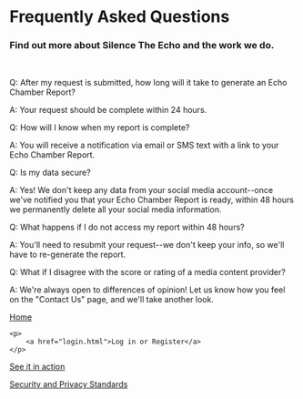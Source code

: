 <head>
    <title>FAQS</title>
    <link rel="stylesheet" type="text/css" href="faqCustom.css">
</head>

<body>
    <h1>Frequently Asked Questions</h1>
    <h3>Find out more about Silence The Echo and the work we do.</h3>
    <br>
    <p class="Question">
        Q: After my request is submitted, how long will it take to generate an Echo Chamber Report?
    </p>
    <p class="Answer">
        A: Your request should be complete within 24 hours.
    </p>
    <p class="Question">
        Q:  How will I know when my report is complete?
    </p>
    <p class="Answer">
       A: You will receive a notification via email or SMS text with a link to your Echo Chamber Report.
    </p>
    <p class="Question">
       Q: Is my data secure?
    </p>
    <p class="Answer">
        A: Yes!  We don't keep any data from your social media account--once we've notified you that your
            Echo Chamber Report is ready, within 48 hours we permanently delete all your social media information.
    </p>
    <p class="Question">
         Q: What happens if I do not access my report within 48 hours?
   </p>
    <p class="Answer">
        A: You'll need to resubmit your request--we don't keep your info, so we'll have to re-generate the report.
   </p>
    <p class="Question">
       Q: What if I disagree with the score or rating of a media content provider?
    </p>
    <p class="Answer">
            A: We're always open to differences of opinion!  Let us know how you feel on the "Contact Us" page, and we'll take another look.
   </p>
    <p>
        <a href="https://silencetheecho.github.io/SilenceTheEcho">Home</a>
    </p>
        
    <p>
        <a href="login.html">Log in or Register</a>
    </p>
        
   <p>
        <a href="search.html">See it in action</a>
    </p>
   <p>
        <a href="security.html">Security and Privacy Standards</a>
    </p>

</body>
